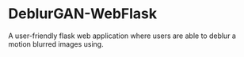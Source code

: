 # DeblurGAN-WebFlask
A user-friendly flask web application where users are able to deblur a motion blurred images using.
